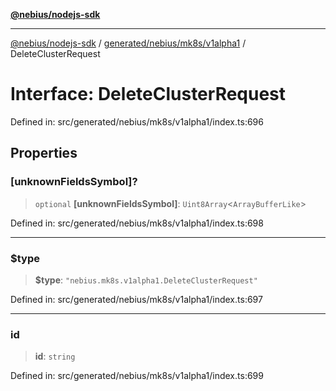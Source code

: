 [**@nebius/nodejs-sdk**](../../../../../README.md)

***

[@nebius/nodejs-sdk](../../../../../README.md) / [generated/nebius/mk8s/v1alpha1](../README.md) / DeleteClusterRequest

# Interface: DeleteClusterRequest

Defined in: src/generated/nebius/mk8s/v1alpha1/index.ts:696

## Properties

### \[unknownFieldsSymbol\]?

> `optional` **\[unknownFieldsSymbol\]**: `Uint8Array`\<`ArrayBufferLike`\>

Defined in: src/generated/nebius/mk8s/v1alpha1/index.ts:698

***

### $type

> **$type**: `"nebius.mk8s.v1alpha1.DeleteClusterRequest"`

Defined in: src/generated/nebius/mk8s/v1alpha1/index.ts:697

***

### id

> **id**: `string`

Defined in: src/generated/nebius/mk8s/v1alpha1/index.ts:699
